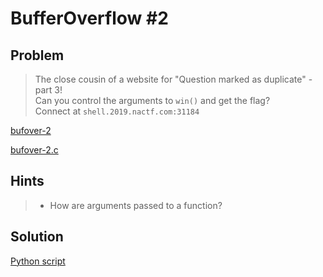 # BufferOverflow #2

## Problem

> The close cousin of a website for "Question marked as duplicate" - part 3!<br>
Can you control the arguments to `win()` and get the flag?<br>
Connect at `shell.2019.nactf.com:31184`

[bufover-2](bufover-1)

[bufover-2.c](bufover-1.c)

## Hints

> - How are arguments passed to a function?

## Solution

[Python script](solver.py)

